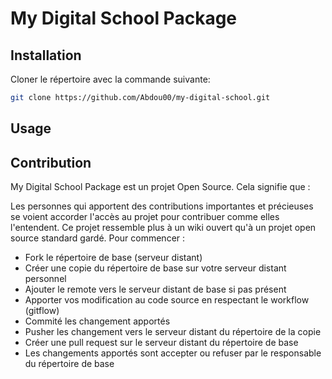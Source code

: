 # My Digital School Package

## Installation
Cloner le répertoire avec la commande suivante:
```bash
git clone https://github.com/Abdou00/my-digital-school.git
```

## Usage

## Contribution
My Digital School Package est un projet Open Source. Cela signifie que :

Les personnes qui apportent des contributions importantes et précieuses se voient accorder l'accès au projet pour contribuer comme elles l'entendent. Ce projet ressemble plus à un wiki ouvert qu'à un projet open source standard gardé.
Pour commencer :

- Fork le répertoire de base (serveur distant)
- Créer une copie du répertoire de base sur votre serveur distant personnel
- Ajouter le remote vers le serveur distant de base si pas présent
- Apporter vos modification au code source en respectant le workflow (gitflow)
- Commité les changement apportés
- Pusher les changement vers le serveur distant du répertoire de la copie
- Créer une pull request sur le serveur distant du répertoire de base
- Les changements apportés sont accepter ou refuser par le responsable du répertoire de base
